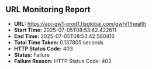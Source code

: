 ## URL Monitoring Report

- **URL:** https://api-gw1-prod1.fisglobal.com/gw/v1/health
- **Start Time:** 2025-07-05T08:53:42.422611
- **End Time:** 2025-07-05T08:53:42.560416
- **Total Time Taken:** 0.137805 seconds
- **HTTP Status Code:** 403
- **Status:** Failure
- **Failure Reason:** HTTP Status Code: 403
